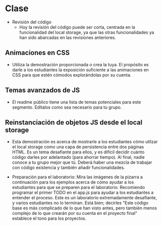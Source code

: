 ﻿# Clase

* Revisión del código
  * Hoy la revisión del código puede ser corta, centrada en la funcionalidad del local storage, ya que las otras funcionalidades ya han sido abarcadas en las revisiones anteriores.

## Animaciones en CSS

* Utiliza la demostración proporcionada o crea la tuya. El propósito es darle a los estudiantes la exposición suficiente a las animaciones en CSS para que estén cómodos explorándolas por su cuenta.

## Temas avanzados de JS

* El readme público tiene una lista de temas potenciales para este segmento. Edítalos como sea necesario para tu grupo.

## Reinstanciación de objetos JS desde el local storage

* Esta demostración es acerca de mostrarle a los estudiantes cómo utilzar el local storage como una capa de persistencia entre dos páginas HTML. Es un tema desafiante para ellos, y es difícil decidir cuánto código darles por adelantado (para ahorrar tiempo). Al final, nadie conoce a tu grupo mejor que tú. Deberá haber una mezcla de trabajar con código existencia y también añadir funcionalidades.

* Preparación para el laboratorio: Mira las imágenes de la pizarra a continuación para los ejemplos acerca de cómo ayudar a los estudiantes para que se preparen para el laboratorio. Recomiendo programar el primer TODO en el app.js para ayudar a los estudiantes a entender el proceso. Este es un laboratorio extremadamente desafiante, y varios estudiantes no lo terminan. Está bien; decirles "Este código base es más complicado de lo que han visto antes, pero también menos complejo de lo que crearán por su cuenta en el proyecto final" establece el tono para los proyectos.
